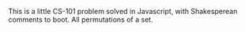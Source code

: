 This is a little CS-101 problem solved in Javascript, with Shakesperean comments to boot.  All permutations of a set.
